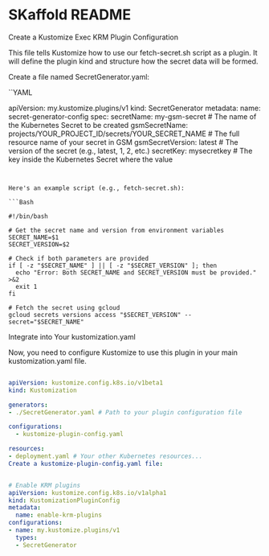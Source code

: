 # SKaffold README
Create a Kustomize Exec KRM Plugin Configuration

This file tells Kustomize how to use our fetch-secret.sh script as a plugin. It will define the plugin kind and structure how the secret data will be formed.

Create a file named SecretGenerator.yaml:

``YAML

apiVersion: my.kustomize.plugins/v1
kind: SecretGenerator
metadata:
  name: secret-generator-config
spec:
  secretName: my-gsm-secret # The name of the Kubernetes Secret to be created
  gsmSecretName: projects/YOUR_PROJECT_ID/secrets/YOUR_SECRET_NAME # The full resource name of your secret in GSM
  gsmSecretVersion: latest  # The version of the secret (e.g., latest, 1, 2, etc.)
  secretKey: mysecretkey # The key inside the Kubernetes Secret where the value

```


Here's an example script (e.g., fetch-secret.sh):

```Bash

#!/bin/bash

# Get the secret name and version from environment variables
SECRET_NAME=$1
SECRET_VERSION=$2

# Check if both parameters are provided
if [ -z "$SECRET_NAME" ] || [ -z "$SECRET_VERSION" ]; then
  echo "Error: Both SECRET_NAME and SECRET_VERSION must be provided." >&2
  exit 1
fi

# Fetch the secret using gcloud
gcloud secrets versions access "$SECRET_VERSION" --secret="$SECRET_NAME"
```

Integrate into Your kustomization.yaml

Now, you need to configure Kustomize to use this plugin in your main kustomization.yaml file.

```YAML

apiVersion: kustomize.config.k8s.io/v1beta1
kind: Kustomization

generators:
- ./SecretGenerator.yaml # Path to your plugin configuration file

configurations:
  - kustomize-plugin-config.yaml

resources:
- deployment.yaml # Your other Kubernetes resources...
Create a kustomize-plugin-config.yaml file:
```


```YAML

# Enable KRM plugins
apiVersion: kustomize.config.k8s.io/v1alpha1
kind: KustomizationPluginConfig
metadata:
  name: enable-krm-plugins
configurations:
- name: my.kustomize.plugins/v1
  types:
  - SecretGenerator
````
